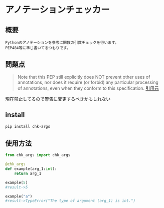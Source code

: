 # アノテーションチェッカー

## 概要
```
Pythonのアノテーションを参考に関数の引数チェックを行います。
PEP484等に準じ書いてるつもりです。
```

## 問題点
> Note that this PEP still explicitly does NOT prevent other uses of annotations, nor does it require (or forbid) any particular processing of annotations, even when they conform to this specification. 
[引用元](https://www.python.org/dev/peps/pep-0484/#abstract)

現在禁止してるので警告に変更するべきかもしれない

## install
```bash
pip install chk-args
```

## 使用方法
```py
from chk_args import chk_args

@chk_args
def example(arg_1:int):
	return arg_1

example(5)
#result->5

example("a")
#result->TypeError("The type of argument (arg_1) is int.")

```

